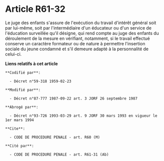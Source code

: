 # Article R61-32

Le juge des enfants s'assure de l'exécution du travail d'intérêt général soit par lui-même, soit par l'intermédiaire d'un
éducateur ou d'un service de l'éducation surveillée qu'il désigne, qui rend compte au juge des enfants du déroulement de la
mesure en vérifiant, notamment, si le travail effectué conserve un caractère formateur ou de nature à permettre l'insertion
sociale du jeune condamné et s'il demeure adapté à la personnalité de celui-ci.

**Liens relatifs à cet article**

	**Codifié par**:

	  - Décret n°59-318 1959-02-23

	**Modifié par**:

	  - Décret n°87-777 1987-09-22 art. 3 JORF 26 septembre 1987

	**Abrogé par**:

	  - Décret n°93-726 1993-03-29 art. 9 JORF 30 mars 1993 en vigueur le 1er mars 1994

	**Cite**:

	  - CODE DE PROCEDURE PENALE - art. R60 (M)

	**Cité par**:

	  - CODE DE PROCEDURE PENALE - art. R61-31 (Ab)
